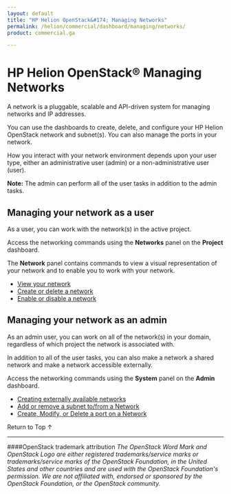 ```yaml
---
layout: default
title: "HP Helion OpenStack&#174; Managing Networks"
permalink: /helion/commercial/dashboard/managing/networks/
product: commercial.ga

---
```

<!--UNDER REVISION-->

<script>

function PageRefresh {
onLoad="window.refresh"
}

PageRefresh();

</script>

<!--
<p style="font-size: small;"> <a href="/helion/commercial/ga1/install/">&#9664; PREV</a> | <a href="/helion/commercial/ga1/install-overview/">&#9650; UP</a> | <a href="/helion/commercial/ga1/">NEXT &#9654;</a> </p>
-->

# HP Helion OpenStack&#174; Managing Networks

A network is a pluggable, scalable and API-driven system for managing networks and IP addresses.</p>

You can use the dashboards to create, delete, and configure your HP Helion OpenStack network and subnet(s). You can also manage the ports in your network.</p>

How you interact with your network environment depends upon your user type, either an administrative user (admin) or a non-administrative user (user). </p>

<strong>Note:</strong> The admin can perform all of the user tasks in addition to the admin tasks.</p>

## Managing your network as a user ##

As a user, you can work with the network(s) in the active project.</p>

Access the networking commands using the <strong>Networks</strong> panel on the <strong>Project</strong> dashboard. </p>

The <strong>Network</strong> panel contains commands to view a visual representation of your network and to enable you to work with your network.</p>

* [View your network](/helion/commercial/dashboard/managing/network/viewing/)
* [Create or delete a network](/helion/commercial/dashboard/managing/network/create/)
* [Enable or disable a network](/helion/commercial/dashboard/managing/network/enable/)

## Managing your network as an admin ##

As an admin user, you can work on all of the network(s) in your domain, regardless of which project the network is associated with.</p>

In addition to all of the user tasks, you can also make a network a shared network and make a network accessible externally. </p>

Access the networking commands using the <strong>System</strong> panel on the <strong>Admin</strong> dashboard. </p>

* [Creating externally available networks](/helion/commercial/dashboard/managing/dashboard/manage/network/external/create/)
* [Add or remove a subnet to/from a Network](/helion/commercial/dashboard/managing/dashboard/manage/network/subnet/)
* [Create, Modify, or Delete a port on a Network](/helion/commercial/dashboard/managing/dashboard/manage/network/ports/)

<a href="#top" style="padding:14px 0px 14px 0px; text-decoration: none;"> Return to Top &#8593; </a>


----
####OpenStack trademark attribution
*The OpenStack Word Mark and OpenStack Logo are either registered trademarks/service marks or trademarks/service marks of the OpenStack Foundation, in the United States and other countries and are used with the OpenStack Foundation's permission. We are not affiliated with, endorsed or sponsored by the OpenStack Foundation, or the OpenStack community.*